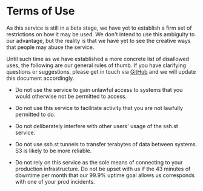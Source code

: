 # Terms of Use

As this service is still in a beta stage, we have yet to establish a firm set
of restrictions on how it may be used. We don't intend to use this ambiguity to
our advantage, but the reality is that we have yet to see the creative ways that
people may abuse the service.

Until such time as we have established a more concrete list of disallowed uses,
the following are our general rules of thumb. If you have clarifying questions 
or suggestions, please get in touch via [GitHub][github] and we will update this 
document accordingly.

* Do not use the service to gain unlawful access to systems that you would
  otherwise not be permitted to access.
  
* Do not use this service to facilitate activity that you are not lawfully
  permitted to do.
  
* Do not deliberately interfere with other users' usage of the ssh.st service.

* Do not use ssh.st tunnels to transfer terabytes of data between systems. 
  S3 is likely to be more reliable.
  
* Do not rely on this service as the sole means of connecting to your production
  infrastructure. Do not be upset with us if the 43 minutes of downtime per month 
  that our 99.9% uptime goal allows us corresponds with one of your prod incidents.
  
    

[github]: https://github.com/glassechidna/ssh.st
